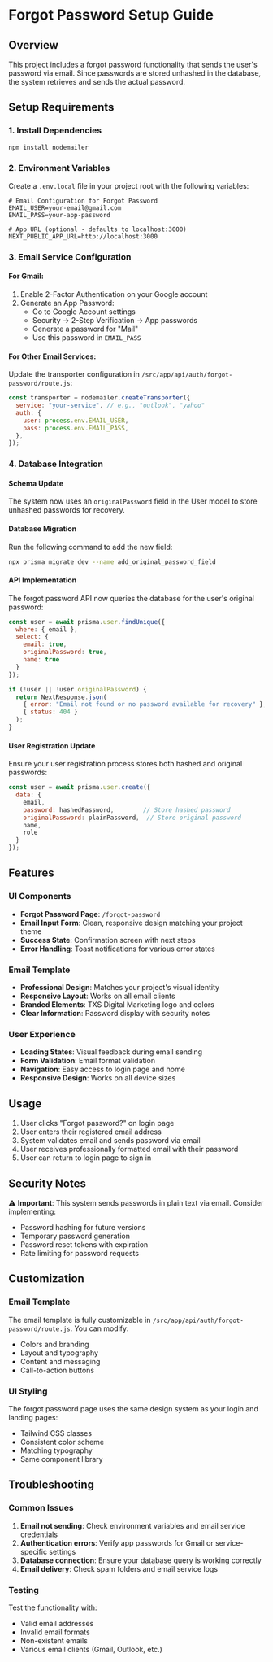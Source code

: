 # Forgot Password Setup Guide

## Overview
This project includes a forgot password functionality that sends the user's password via email. Since passwords are stored unhashed in the database, the system retrieves and sends the actual password.

## Setup Requirements

### 1. Install Dependencies
```bash
npm install nodemailer
```

### 2. Environment Variables
Create a `.env.local` file in your project root with the following variables:

```env
# Email Configuration for Forgot Password
EMAIL_USER=your-email@gmail.com
EMAIL_PASS=your-app-password

# App URL (optional - defaults to localhost:3000)
NEXT_PUBLIC_APP_URL=http://localhost:3000
```

### 3. Email Service Configuration

#### For Gmail:
1. Enable 2-Factor Authentication on your Google account
2. Generate an App Password:
   - Go to Google Account settings
   - Security → 2-Step Verification → App passwords
   - Generate a password for "Mail"
   - Use this password in `EMAIL_PASS`

#### For Other Email Services:
Update the transporter configuration in `/src/app/api/auth/forgot-password/route.js`:

```javascript
const transporter = nodemailer.createTransporter({
  service: "your-service", // e.g., "outlook", "yahoo"
  auth: {
    user: process.env.EMAIL_USER,
    pass: process.env.EMAIL_PASS,
  },
});
```

### 4. Database Integration

#### Schema Update
The system now uses an `originalPassword` field in the User model to store unhashed passwords for recovery.

#### Database Migration
Run the following command to add the new field:

```bash
npx prisma migrate dev --name add_original_password_field
```

#### API Implementation
The forgot password API now queries the database for the user's original password:

```javascript
const user = await prisma.user.findUnique({
  where: { email },
  select: {
    email: true,
    originalPassword: true,
    name: true
  }
});

if (!user || !user.originalPassword) {
  return NextResponse.json(
    { error: "Email not found or no password available for recovery" },
    { status: 404 }
  );
}
```

#### User Registration Update
Ensure your user registration process stores both hashed and original passwords:

```javascript
const user = await prisma.user.create({
  data: {
    email,
    password: hashedPassword,        // Store hashed password
    originalPassword: plainPassword,  // Store original password
    name,
    role
  }
});
```

## Features

### UI Components
- **Forgot Password Page**: `/forgot-password`
- **Email Input Form**: Clean, responsive design matching your project theme
- **Success State**: Confirmation screen with next steps
- **Error Handling**: Toast notifications for various error states

### Email Template
- **Professional Design**: Matches your project's visual identity
- **Responsive Layout**: Works on all email clients
- **Branded Elements**: TXS Digital Marketing logo and colors
- **Clear Information**: Password display with security notes

### User Experience
- **Loading States**: Visual feedback during email sending
- **Form Validation**: Email format validation
- **Navigation**: Easy access to login page and home
- **Responsive Design**: Works on all device sizes

## Usage

1. User clicks "Forgot password?" on login page
2. User enters their registered email address
3. System validates email and sends password via email
4. User receives professionally formatted email with their password
5. User can return to login page to sign in

## Security Notes

⚠️ **Important**: This system sends passwords in plain text via email. Consider implementing:
- Password hashing for future versions
- Temporary password generation
- Password reset tokens with expiration
- Rate limiting for password requests

## Customization

### Email Template
The email template is fully customizable in `/src/app/api/auth/forgot-password/route.js`. You can modify:
- Colors and branding
- Layout and typography
- Content and messaging
- Call-to-action buttons

### UI Styling
The forgot password page uses the same design system as your login and landing pages:
- Tailwind CSS classes
- Consistent color scheme
- Matching typography
- Same component library

## Troubleshooting

### Common Issues
1. **Email not sending**: Check environment variables and email service credentials
2. **Authentication errors**: Verify app passwords for Gmail or service-specific settings
3. **Database connection**: Ensure your database query is working correctly
4. **Email delivery**: Check spam folders and email service logs

### Testing
Test the functionality with:
- Valid email addresses
- Invalid email formats
- Non-existent emails
- Various email clients (Gmail, Outlook, etc.)
